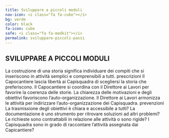 ```yaml
---
title: Sviluppare a piccoli moduli
nav-icon: <i class="fa fa-cube"></i>
bg: verde
color: black
fa-icon: cube
safe: <i class="fa fa-medkit"></i>
permalink: sviluppare-piccoli-passi
---
```


## [<i class="fa fa-angle-up"></i>](#tempi-comunicazione) SVILUPPARE A PICCOLI MODULI [<i class="fa fa-angle-down"></i>](#pianificare)




La costruzione di una storia significa individuare dei compiti che si inseriscono in attività semplici e comprensibili a tutti. 
prescrizioni
Il Capocantiere lascia libertà ai Capisquadra di scegliersi la storia che preferiscono.
Il Capocantiere si coordina con il Direttore ai Lavori per favorire la coerenza delle storie.
La chiarezza delle motivazioni e degli obiettivi favoriscono l’auto-organizzazione.
Il Direttore ai Lavori armonizza le attività per indirizzare l’auto-organizzazione dei Capisquadra.
prevenzioni
La trasmissione degli obiettivi è chiara e accessibile a tutti?
La documentazione è uno strumento per ritrovare soluzioni ad altri problemi?
Le richieste sono contrattabili in relazione alle attività o sono rigide?
I Capisquadra sono in grado di raccontare l’attività assegnata dai Capicantiere? 
